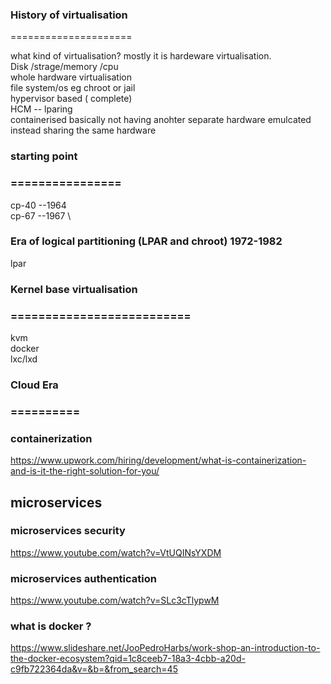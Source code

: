 ### History of virtualisation 
===================== 

what kind of virtualisation? mostly it is hardeware virtualisation. \
Disk /strage/memory /cpu \
whole hardware virtualisation \
file system/os eg chroot or jail  \
hypervisor based ( complete) \
HCM -- lparing \
containerised basically not having anohter separate hardware emulcated instead sharing the same hardware 

### starting point 
### ================
cp-40 --1964 \
cp-67 --1967 \

### Era of logical partitioning (LPAR and chroot) 1972-1982
lpar 

### Kernel base virtualisation 
### ==========================
kvm \
docker \
lxc/lxd 


### Cloud Era
### ==========


###  containerization 
https://www.upwork.com/hiring/development/what-is-containerization-and-is-it-the-right-solution-for-you/


## microservices

### microservices security 
https://www.youtube.com/watch?v=VtUQINsYXDM
### microservices authentication 

https://www.youtube.com/watch?v=SLc3cTlypwM




### what is docker ?
https://www.slideshare.net/JooPedroHarbs/work-shop-an-introduction-to-the-docker-ecosystem?qid=1c8ceeb7-18a3-4cbb-a20d-c9fb722364da&v=&b=&from_search=45
